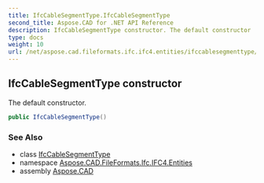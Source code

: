```yaml
---
title: IfcCableSegmentType.IfcCableSegmentType
second_title: Aspose.CAD for .NET API Reference
description: IfcCableSegmentType constructor. The default constructor
type: docs
weight: 10
url: /net/aspose.cad.fileformats.ifc.ifc4.entities/ifccablesegmenttype/ifccablesegmenttype/
---
```

## IfcCableSegmentType constructor

The default constructor.

```csharp
public IfcCableSegmentType()
```

### See Also

* class [IfcCableSegmentType](../)
* namespace [Aspose.CAD.FileFormats.Ifc.IFC4.Entities](../../ifccablesegmenttype/)
* assembly [Aspose.CAD](../../../)


